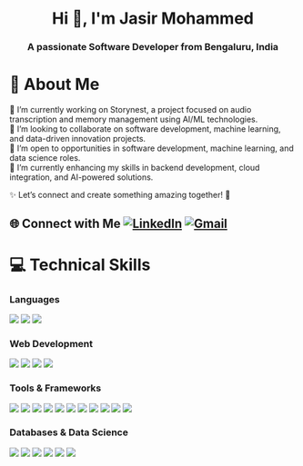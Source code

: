 <h1 align="center">Hi 👋, I'm Jasir Mohammed</h1>
<h3 align="center">A passionate Software Developer from Bengaluru, India</h3>

# 💫 About Me  
🔭 I’m currently working on Storynest, a project focused on audio transcription and memory management using AI/ML technologies.  
👯 I’m looking to collaborate on software development, machine learning, and data-driven innovation projects.  
🤝 I’m open to opportunities in software development, machine learning, and data science roles.  
🌱 I’m currently enhancing my skills in backend development, cloud integration, and AI-powered solutions.  


✨ Let’s connect and create something amazing together! 🚀

## 🌐 Connect with Me    [![LinkedIn](https://custom-icon-badges.demolab.com/badge/LinkedIn-0A66C2?logo=linkedin-white&logoColor=fff)](https://www.linkedin.com/in/jasir-mohammed-4149ba246/)   [![Gmail](https://img.shields.io/badge/Gmail-D14836?logo=gmail&logoColor=white)](mailto:jasirmohammed72@gmail.com)  

# 💻 Technical Skills
### Languages  
<p align="left">
  <img src="https://img.shields.io/badge/Python-3776AB?logo=python&logoColor=fff" />
  <img src="https://img.shields.io/badge/Go-%2300ADD8.svg?&logo=go&logoColor=white" />
  <img src="https://img.shields.io/badge/Java-%23ED8B00.svg?logo=openjdk&logoColor=white" />
</p>

### Web Development  
<p align="left">
  <img src="https://img.shields.io/badge/HTML-%23E34F26.svg?logo=html5&logoColor=white" />
  <img src="https://img.shields.io/badge/CSS-1572B6?logo=css3&logoColor=fff" />
  <img src="https://img.shields.io/badge/Kotlin-%237F52FF.svg?logo=kotlin&logoColor=white" />
  <img src="https://img.shields.io/badge/Node.js-6DA55F?logo=node.js&logoColor=white" />
</p>

### Tools  & Frameworks
<p align="left">
  <img src="https://img.shields.io/badge/Anaconda-44A833?logo=anaconda&logoColor=fff" />
  <img src="https://custom-icon-badges.demolab.com/badge/Visual%20Studio-5C2D91.svg?&logo=visual-studio&logoColor=white" />
  <img src="https://img.shields.io/badge/Replit-F26207?logo=replit&logoColor=fff" />
  <img src="https://img.shields.io/badge/Python%20IDLE-3776AB?logo=python&logoColor=fff" />
  <img src="https://img.shields.io/badge/Canva-%2300C4CC.svg?&logo=Canva&logoColor=white" />
  <img src="https://img.shields.io/badge/Figma-F24E1E?logo=figma&logoColor=white" />
  <img src="https://img.shields.io/badge/Notion-000?logo=notion&logoColor=fff" />
  <img src="https://img.shields.io/badge/Git-F05032?logo=git&logoColor=fff" />
  <img src="https://img.shields.io/badge/Next.js-black?logo=next.js&logoColor=white" />
  <img src="https://img.shields.io/badge/React-%2320232a.svg?logo=react&logoColor=%2361DAFB" />
  <img src="https://img.shields.io/badge/jQuery-0769AD?logo=jquery&logoColor=fff" />
</p>

### Databases & Data Science  
<p align="left">
  <img src="https://img.shields.io/badge/Postgres-%23316192.svg?logo=postgresql&logoColor=white" />
  <img src="https://img.shields.io/badge/MySQL-4479A1?logo=mysql&logoColor=fff" />
  <img src="https://img.shields.io/badge/Firebase-039BE5?logo=Firebase&logoColor=white" />
  <img src="https://img.shields.io/badge/NumPy-4DABCF?logo=numpy&logoColor=fff" />
  <img src="https://custom-icon-badges.demolab.com/badge/Matplotlib-71D291?logo=matplotlib&logoColor=fff" />
  <img src="https://img.shields.io/badge/Pandas-150458?logo=pandas&logoColor=fff" />
</p>
